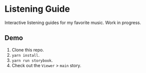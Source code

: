 # Listening Guide

Interactive listening guides for my favorite music. Work in progress.

## Demo

1. Clone this repo.
2. `yarn install`.
3. `yarn run storybook`.
4. Check out the `Viewer` > `main` story.
